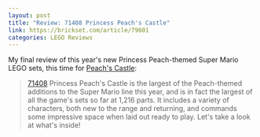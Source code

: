 ```yaml
---
layout: post
title: "Review: 71408 Princess Peach's Castle"
link: https://brickset.com/article/79601
categories: LEGO Reviews
---
```


My final review of this year's new Princess Peach-themed Super Mario LEGO sets, this time for [Peach's Castle](https://brickset.com/sets/71408-1/Princess-Peach-s-Castle):

> [71408](https://brickset.com/sets/71408-1/Princess-Peach-s-Castle) Princess Peach's Castle is the largest of the Peach-themed additions to the Super Mario line this year, and is in fact the largest of all the game's sets so far at 1,216 parts. It includes a variety of characters, both new to the range and returning, and commands some impressive space when laid out ready to play. Let's take a look at what's inside!

